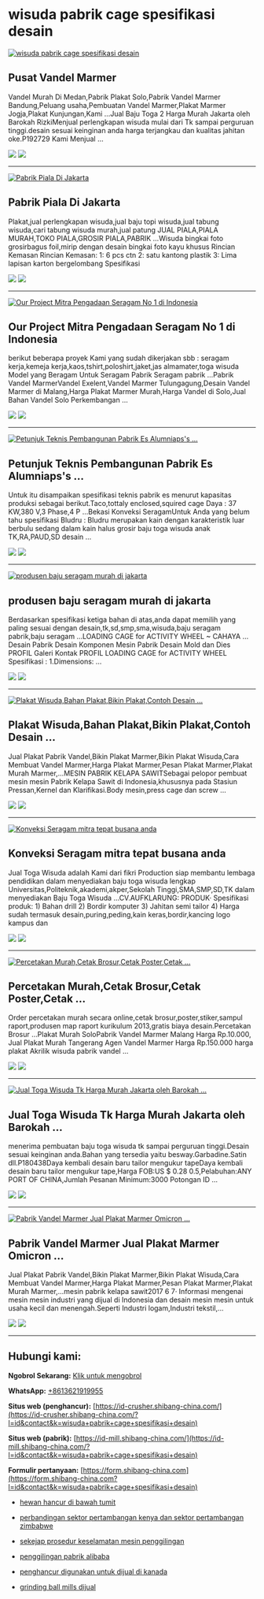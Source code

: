 # wisuda pabrik cage spesifikasi desain

<a href="https://swt.shibang-china.com/?l=id&img&k=wisuda+pabrik+cage+spesifikasi+desain" target="_blank">![wisuda pabrik cage spesifikasi desain](http://static.shibang-china.com/all-800x300/201.jpg)</a>

## Pusat Vandel Marmer
Vandel Murah Di Medan,Pabrik Plakat Solo,Pabrik Vandel Marmer Bandung,Peluang usaha,Pembuatan Vandel Marmer,Plakat Marmer Jogja,Plakat Kunjungan,Kami …Jual Baju Toga 2 Harga Murah Jakarta oleh Barokah RizkiMenjual perlengkapan wisuda mulai dari Tk sampai perguruan tinggi.desain sesuai keinginan anda harga terjangkau dan kualitas jahitan oke.P192729 Kami Menjual …


<a href="https://whatsapp.shibangsoft.com/WhatsApp.php" target="_blank" title="WhatsApp">![](http://static.shibang-china.com/icon/whatsapp.png)</a> <a href="https://swt.shibang-china.com/?l=id&icon&k=wisuda+pabrik+cage+spesifikasi+desain" target="_blank">![](http://static.shibang-china.com/icon/chat-id.png)</a>

---

<a href="https://swt.shibang-china.com/?l=id&img&k=wisuda+pabrik+cage+spesifikasi+desain" target="_blank">![Pabrik Piala Di Jakarta](http://static.shibang-china.com/all-800x300/412.jpg)</a>

## Pabrik Piala Di Jakarta
Plakat,jual perlengkapan wisuda,jual baju topi wisuda,jual tabung wisuda,cari tabung wisuda murah,jual patung JUAL PIALA,PIALA MURAH,TOKO PIALA,GROSIR PIALA,PABRIK …Wisuda bingkai foto grosirbagus foil,mirip dengan desain bingkai foto kayu khusus Rincian Kemasan Rincian Kemasan: 1: 6 pcs ctn 2: satu kantong plastik 3: Lima lapisan karton bergelombang Spesifikasi


<a href="https://whatsapp.shibangsoft.com/WhatsApp.php" target="_blank" title="WhatsApp">![](http://static.shibang-china.com/icon/whatsapp.png)</a> <a href="https://swt.shibang-china.com/?l=id&icon&k=wisuda+pabrik+cage+spesifikasi+desain" target="_blank">![](http://static.shibang-china.com/icon/chat-id.png)</a>

---

<a href="https://swt.shibang-china.com/?l=id&img&k=wisuda+pabrik+cage+spesifikasi+desain" target="_blank">![Our Project Mitra Pengadaan Seragam No 1 di Indonesia](http://static.shibang-china.com/all-800x300/596.jpg)</a>

## Our Project Mitra Pengadaan Seragam No 1 di Indonesia
berikut beberapa proyek Kami yang sudah dikerjakan sbb : seragam kerja,kemeja kerja,kaos,tshirt,poloshirt,jaket,jas almamater,toga wisuda Model yang Beragam Untuk Seragam Pabrik Seragam pabrik …Pabrik Vandel MarmerVandel Exelent,Vandel Marmer Tulungagung,Desain Vandel Marmer di Malang,Harga Plakat Marmer Murah,Harga Vandel di Solo,Jual Bahan Vandel Solo Perkembangan …


<a href="https://whatsapp.shibangsoft.com/WhatsApp.php" target="_blank" title="WhatsApp">![](http://static.shibang-china.com/icon/whatsapp.png)</a> <a href="https://swt.shibang-china.com/?l=id&icon&k=wisuda+pabrik+cage+spesifikasi+desain" target="_blank">![](http://static.shibang-china.com/icon/chat-id.png)</a>

---

<a href="https://swt.shibang-china.com/?l=id&img&k=wisuda+pabrik+cage+spesifikasi+desain" target="_blank">![Petunjuk Teknis Pembangunan Pabrik Es Alumniaps's …](http://static.shibang-china.com/all-800x300/898.jpg)</a>

## Petunjuk Teknis Pembangunan Pabrik Es Alumniaps's …
Untuk itu disampaikan spesifikasi teknis pabrik es menurut kapasitas produksi sebagai berikut.Taco,tottaly enclosed,squired cage Daya : 37 KW,380 V,3 Phase,4 P …Bekasi Konveksi SeragamUntuk Anda yang belum tahu spesifikasi Bludru : Bludru merupakan kain dengan karakteristik luar berbulu sedang dalam kain halus grosir baju toga wisuda anak TK,RA,PAUD,SD desain …


<a href="https://whatsapp.shibangsoft.com/WhatsApp.php" target="_blank" title="WhatsApp">![](http://static.shibang-china.com/icon/whatsapp.png)</a> <a href="https://swt.shibang-china.com/?l=id&icon&k=wisuda+pabrik+cage+spesifikasi+desain" target="_blank">![](http://static.shibang-china.com/icon/chat-id.png)</a>

---

<a href="https://swt.shibang-china.com/?l=id&img&k=wisuda+pabrik+cage+spesifikasi+desain" target="_blank">![produsen baju seragam murah di jakarta](http://static.shibang-china.com/all-800x300/1056.jpg)</a>

## produsen baju seragam murah di jakarta
Berdasarkan spesifikasi ketiga bahan di atas,anda dapat memilih yang paling sesuai dengan desain,tk,sd,smp,sma,wisuda,baju seragam pabrik,baju seragam …LOADING CAGE for ACTIVITY WHEEL ~ CAHAYA …Desain Pabrik Desain Komponen Mesin Pabrik Desain Mold dan Dies PROFIL Galeri Kontak PROFIL LOADING CAGE for ACTIVITY WHEEL Spesifikasi : 1.Dimensions: …


<a href="https://whatsapp.shibangsoft.com/WhatsApp.php" target="_blank" title="WhatsApp">![](http://static.shibang-china.com/icon/whatsapp.png)</a> <a href="https://swt.shibang-china.com/?l=id&icon&k=wisuda+pabrik+cage+spesifikasi+desain" target="_blank">![](http://static.shibang-china.com/icon/chat-id.png)</a>

---

<a href="https://swt.shibang-china.com/?l=id&img&k=wisuda+pabrik+cage+spesifikasi+desain" target="_blank">![Plakat Wisuda,Bahan Plakat,Bikin Plakat,Contoh Desain …](http://static.shibang-china.com/all-800x300/349.jpg)</a>

## Plakat Wisuda,Bahan Plakat,Bikin Plakat,Contoh Desain …
Jual Plakat Pabrik Vandel,Bikin Plakat Marmer,Bikin Plakat Wisuda,Cara Membuat Vandel Marmer,Harga Plakat Marmer,Pesan Plakat Marmer,Plakat Murah Marmer,…MESIN PABRIK KELAPA SAWITSebagai pelopor pembuat mesin mesin Pabrik Kelapa Sawit di Indonesia,khususnya pada Stasiun Pressan,Kernel dan Klarifikasi.Body mesin,press cage dan screw …


<a href="https://whatsapp.shibangsoft.com/WhatsApp.php" target="_blank" title="WhatsApp">![](http://static.shibang-china.com/icon/whatsapp.png)</a> <a href="https://swt.shibang-china.com/?l=id&icon&k=wisuda+pabrik+cage+spesifikasi+desain" target="_blank">![](http://static.shibang-china.com/icon/chat-id.png)</a>

---

<a href="https://swt.shibang-china.com/?l=id&img&k=wisuda+pabrik+cage+spesifikasi+desain" target="_blank">![Konveksi Seragam mitra tepat busana anda](http://static.shibang-china.com/all-800x300/658.jpg)</a>

## Konveksi Seragam mitra tepat busana anda
Jual Toga Wisuda adalah Kami dari fikri Production siap membantu lembaga pendidikan dalam menyediakan baju toga wisuda lengkap Universitas,Politeknik,akademi,akper,Sekolah Tinggi,SMA,SMP,SD,TK dalam menyediakan Baju Toga Wisuda …CV.AUFKLARUNG: PRODUK· Spesifikasi produk: 1) Bahan drill 2) Bordir komputer 3) Jahitan semi tailor 4) Harga sudah termasuk desain,puring,peding,kain keras,bordir,kancing logo kampus dan


<a href="https://whatsapp.shibangsoft.com/WhatsApp.php" target="_blank" title="WhatsApp">![](http://static.shibang-china.com/icon/whatsapp.png)</a> <a href="https://swt.shibang-china.com/?l=id&icon&k=wisuda+pabrik+cage+spesifikasi+desain" target="_blank">![](http://static.shibang-china.com/icon/chat-id.png)</a>

---

<a href="https://swt.shibang-china.com/?l=id&img&k=wisuda+pabrik+cage+spesifikasi+desain" target="_blank">![Percetakan Murah,Cetak Brosur,Cetak Poster,Cetak …](http://static.shibang-china.com/all-800x300/1202.jpg)</a>

## Percetakan Murah,Cetak Brosur,Cetak Poster,Cetak …
Order percetakan murah secara online,cetak brosur,poster,stiker,sampul raport,produsen map raport kurikulum 2013,gratis biaya desain.Percetakan Brosur …Plakat Murah SoloPabrik Vandel Marmer Malang Harga Rp.10.000, Jual Plakat Murah Tangerang Agen Vandel Marmer Harga Rp.150.000 harga plakat Akrilik wisuda pabrik vandel …


<a href="https://whatsapp.shibangsoft.com/WhatsApp.php" target="_blank" title="WhatsApp">![](http://static.shibang-china.com/icon/whatsapp.png)</a> <a href="https://swt.shibang-china.com/?l=id&icon&k=wisuda+pabrik+cage+spesifikasi+desain" target="_blank">![](http://static.shibang-china.com/icon/chat-id.png)</a>

---

<a href="https://swt.shibang-china.com/?l=id&img&k=wisuda+pabrik+cage+spesifikasi+desain" target="_blank">![Jual Toga Wisuda Tk Harga Murah Jakarta oleh Barokah …](http://static.shibang-china.com/all-800x300/1066.jpg)</a>

## Jual Toga Wisuda Tk Harga Murah Jakarta oleh Barokah …
menerima pembuatan baju toga wisuda tk sampai perguruan tinggi.Desain sesuai keinginan anda.Bahan yang tersedia yaitu besway.Garbadine.Satin dll.P180438Daya kembali desain baru tailor mengukur tapeDaya kembali desain baru tailor mengukur tape,Harga FOB:US $ 0.28 0.5,Pelabuhan:ANY PORT OF CHINA,Jumlah Pesanan Minimum:3000 Potongan ID …


<a href="https://whatsapp.shibangsoft.com/WhatsApp.php" target="_blank" title="WhatsApp">![](http://static.shibang-china.com/icon/whatsapp.png)</a> <a href="https://swt.shibang-china.com/?l=id&icon&k=wisuda+pabrik+cage+spesifikasi+desain" target="_blank">![](http://static.shibang-china.com/icon/chat-id.png)</a>

---

<a href="https://swt.shibang-china.com/?l=id&img&k=wisuda+pabrik+cage+spesifikasi+desain" target="_blank">![Pabrik Vandel Marmer Jual Plakat Marmer Omicron …](http://static.shibang-china.com/all-800x300/1099.jpg)</a>

## Pabrik Vandel Marmer Jual Plakat Marmer Omicron …
Jual Plakat Pabrik Vandel,Bikin Plakat Marmer,Bikin Plakat Wisuda,Cara Membuat Vandel Marmer,Harga Plakat Marmer,Pesan Plakat Marmer,Plakat Murah Marmer,…mesin pabrik kelapa sawit2017 6 7· Informasi mengenai mesin mesin industri yang dijual di Indonesia dan desain mesin mesin untuk usaha kecil dan menengah.Seperti Industri logam,Industri tekstil,…


<a href="https://whatsapp.shibangsoft.com/WhatsApp.php" target="_blank" title="WhatsApp">![](http://static.shibang-china.com/icon/whatsapp.png)</a> <a href="https://swt.shibang-china.com/?l=id&icon&k=wisuda+pabrik+cage+spesifikasi+desain" target="_blank">![](http://static.shibang-china.com/icon/chat-id.png)</a>

---
## Hubungi kami:

**Ngobrol Sekarang:** [Klik untuk mengobrol](https://swt.shibang-china.com?l=id&contact&k=wisuda+pabrik+cage+spesifikasi+desain)

**WhatsApp:**  [+8613621919955](https://whatsapp.shibangsoft.com/WhatsApp.php)

**Situs web (penghancur):** [https://id-crusher.shibang-china.com/](https://id-crusher.shibang-china.com/?l=id&contact&k=wisuda+pabrik+cage+spesifikasi+desain)

**Situs web (pabrik):** [https://id-mill.shibang-china.com/](https://id-mill.shibang-china.com/?l=id&contact&k=wisuda+pabrik+cage+spesifikasi+desain)

**Formulir pertanyaan:** [https://form.shibang-china.com](https://form.shibang-china.com?l=id&contact&k=wisuda+pabrik+cage+spesifikasi+desain)

* [hewan hancur di bawah tumit](../32/hewan%20hancur%20di%20bawah%20tumit.md)

* [perbandingan sektor pertambangan kenya dan sektor pertambangan zimbabwe](../39/perbandingan%20sektor%20pertambangan%20kenya%20dan%20sektor%20pertambangan%20zimbabwe.md)

* [sekejap prosedur keselamatan mesin penggilingan](../35/sekejap%20prosedur%20keselamatan%20mesin%20penggilingan.md)

* [penggilingan pabrik alibaba](../35/penggilingan%20pabrik%20alibaba.md)

* [penghancur digunakan untuk dijual di kanada](../34/penghancur%20digunakan%20untuk%20dijual%20di%20kanada.md)

* [grinding ball mills dijual](../40/grinding%20ball%20mills%20dijual.md)